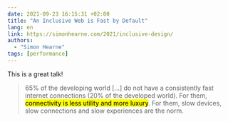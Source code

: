```yaml
---
date: 2021-09-23 16:15:31 +02:00
title: "An Inclusive Web is Fast by Default"
lang: en
link: https://simonhearne.com/2021/inclusive-design/
authors:
  - "Simon Hearne"
tags: [performance]
---
```


This is a great talk!

> 65% of the developing world […] do not have a consistently fast internet connections (20% of the developed world). For them, <mark>connectivity is less utility and more luxury</mark>. For them, slow devices, slow connections and slow experiences are the norm.
